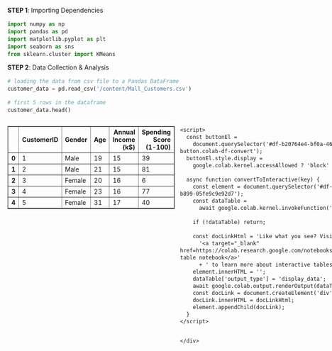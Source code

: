 **STEP 1**: Importing Dependencies


```python
import numpy as np
import pandas as pd
import matplotlib.pyplot as plt
import seaborn as sns
from sklearn.cluster import KMeans
```

**STEP 2**: Data Collection & Analysis


```python
# loading the data from csv file to a Pandas DataFrame
customer_data = pd.read_csv('/content/Mall_Customers.csv')
```


```python
# first 5 rows in the dataframe
customer_data.head()
```





  <div id="df-b20764e4-bf0a-46dd-b899-05fe9c9e92d7" class="colab-df-container">
    <div>
<style scoped>
    .dataframe tbody tr th:only-of-type {
        vertical-align: middle;
    }

    .dataframe tbody tr th {
        vertical-align: top;
    }

    .dataframe thead th {
        text-align: right;
    }
</style>
<table border="1" class="dataframe">
  <thead>
    <tr style="text-align: right;">
      <th></th>
      <th>CustomerID</th>
      <th>Gender</th>
      <th>Age</th>
      <th>Annual Income (k$)</th>
      <th>Spending Score (1-100)</th>
    </tr>
  </thead>
  <tbody>
    <tr>
      <th>0</th>
      <td>1</td>
      <td>Male</td>
      <td>19</td>
      <td>15</td>
      <td>39</td>
    </tr>
    <tr>
      <th>1</th>
      <td>2</td>
      <td>Male</td>
      <td>21</td>
      <td>15</td>
      <td>81</td>
    </tr>
    <tr>
      <th>2</th>
      <td>3</td>
      <td>Female</td>
      <td>20</td>
      <td>16</td>
      <td>6</td>
    </tr>
    <tr>
      <th>3</th>
      <td>4</td>
      <td>Female</td>
      <td>23</td>
      <td>16</td>
      <td>77</td>
    </tr>
    <tr>
      <th>4</th>
      <td>5</td>
      <td>Female</td>
      <td>31</td>
      <td>17</td>
      <td>40</td>
    </tr>
  </tbody>
</table>
</div>
    <div class="colab-df-buttons">

  <div class="colab-df-container">
    <button class="colab-df-convert" onclick="convertToInteractive('df-b20764e4-bf0a-46dd-b899-05fe9c9e92d7')"
            title="Convert this dataframe to an interactive table."
            style="display:none;">

  <svg xmlns="http://www.w3.org/2000/svg" height="24px" viewBox="0 -960 960 960">
    <path d="M120-120v-720h720v720H120Zm60-500h600v-160H180v160Zm220 220h160v-160H400v160Zm0 220h160v-160H400v160ZM180-400h160v-160H180v160Zm440 0h160v-160H620v160ZM180-180h160v-160H180v160Zm440 0h160v-160H620v160Z"/>
  </svg>
    </button>

  <style>
    .colab-df-container {
      display:flex;
      gap: 12px;
    }

    .colab-df-convert {
      background-color: #E8F0FE;
      border: none;
      border-radius: 50%;
      cursor: pointer;
      display: none;
      fill: #1967D2;
      height: 32px;
      padding: 0 0 0 0;
      width: 32px;
    }

    .colab-df-convert:hover {
      background-color: #E2EBFA;
      box-shadow: 0px 1px 2px rgba(60, 64, 67, 0.3), 0px 1px 3px 1px rgba(60, 64, 67, 0.15);
      fill: #174EA6;
    }

    .colab-df-buttons div {
      margin-bottom: 4px;
    }

    [theme=dark] .colab-df-convert {
      background-color: #3B4455;
      fill: #D2E3FC;
    }

    [theme=dark] .colab-df-convert:hover {
      background-color: #434B5C;
      box-shadow: 0px 1px 3px 1px rgba(0, 0, 0, 0.15);
      filter: drop-shadow(0px 1px 2px rgba(0, 0, 0, 0.3));
      fill: #FFFFFF;
    }
  </style>

    <script>
      const buttonEl =
        document.querySelector('#df-b20764e4-bf0a-46dd-b899-05fe9c9e92d7 button.colab-df-convert');
      buttonEl.style.display =
        google.colab.kernel.accessAllowed ? 'block' : 'none';

      async function convertToInteractive(key) {
        const element = document.querySelector('#df-b20764e4-bf0a-46dd-b899-05fe9c9e92d7');
        const dataTable =
          await google.colab.kernel.invokeFunction('convertToInteractive',
                                                    [key], {});
        if (!dataTable) return;

        const docLinkHtml = 'Like what you see? Visit the ' +
          '<a target="_blank" href=https://colab.research.google.com/notebooks/data_table.ipynb>data table notebook</a>'
          + ' to learn more about interactive tables.';
        element.innerHTML = '';
        dataTable['output_type'] = 'display_data';
        await google.colab.output.renderOutput(dataTable, element);
        const docLink = document.createElement('div');
        docLink.innerHTML = docLinkHtml;
        element.appendChild(docLink);
      }
    </script>
  </div>


<div id="df-8319be51-e823-4ccc-9b03-061fd93dc949">
  <button class="colab-df-quickchart" onclick="quickchart('df-8319be51-e823-4ccc-9b03-061fd93dc949')"
            title="Suggest charts"
            style="display:none;">

<svg xmlns="http://www.w3.org/2000/svg" height="24px"viewBox="0 0 24 24"
     width="24px">
    <g>
        <path d="M19 3H5c-1.1 0-2 .9-2 2v14c0 1.1.9 2 2 2h14c1.1 0 2-.9 2-2V5c0-1.1-.9-2-2-2zM9 17H7v-7h2v7zm4 0h-2V7h2v10zm4 0h-2v-4h2v4z"/>
    </g>
</svg>
  </button>

<style>
  .colab-df-quickchart {
      --bg-color: #E8F0FE;
      --fill-color: #1967D2;
      --hover-bg-color: #E2EBFA;
      --hover-fill-color: #174EA6;
      --disabled-fill-color: #AAA;
      --disabled-bg-color: #DDD;
  }

  [theme=dark] .colab-df-quickchart {
      --bg-color: #3B4455;
      --fill-color: #D2E3FC;
      --hover-bg-color: #434B5C;
      --hover-fill-color: #FFFFFF;
      --disabled-bg-color: #3B4455;
      --disabled-fill-color: #666;
  }

  .colab-df-quickchart {
    background-color: var(--bg-color);
    border: none;
    border-radius: 50%;
    cursor: pointer;
    display: none;
    fill: var(--fill-color);
    height: 32px;
    padding: 0;
    width: 32px;
  }

  .colab-df-quickchart:hover {
    background-color: var(--hover-bg-color);
    box-shadow: 0 1px 2px rgba(60, 64, 67, 0.3), 0 1px 3px 1px rgba(60, 64, 67, 0.15);
    fill: var(--button-hover-fill-color);
  }

  .colab-df-quickchart-complete:disabled,
  .colab-df-quickchart-complete:disabled:hover {
    background-color: var(--disabled-bg-color);
    fill: var(--disabled-fill-color);
    box-shadow: none;
  }

  .colab-df-spinner {
    border: 2px solid var(--fill-color);
    border-color: transparent;
    border-bottom-color: var(--fill-color);
    animation:
      spin 1s steps(1) infinite;
  }

  @keyframes spin {
    0% {
      border-color: transparent;
      border-bottom-color: var(--fill-color);
      border-left-color: var(--fill-color);
    }
    20% {
      border-color: transparent;
      border-left-color: var(--fill-color);
      border-top-color: var(--fill-color);
    }
    30% {
      border-color: transparent;
      border-left-color: var(--fill-color);
      border-top-color: var(--fill-color);
      border-right-color: var(--fill-color);
    }
    40% {
      border-color: transparent;
      border-right-color: var(--fill-color);
      border-top-color: var(--fill-color);
    }
    60% {
      border-color: transparent;
      border-right-color: var(--fill-color);
    }
    80% {
      border-color: transparent;
      border-right-color: var(--fill-color);
      border-bottom-color: var(--fill-color);
    }
    90% {
      border-color: transparent;
      border-bottom-color: var(--fill-color);
    }
  }
</style>

  <script>
    async function quickchart(key) {
      const quickchartButtonEl =
        document.querySelector('#' + key + ' button');
      quickchartButtonEl.disabled = true;  // To prevent multiple clicks.
      quickchartButtonEl.classList.add('colab-df-spinner');
      try {
        const charts = await google.colab.kernel.invokeFunction(
            'suggestCharts', [key], {});
      } catch (error) {
        console.error('Error during call to suggestCharts:', error);
      }
      quickchartButtonEl.classList.remove('colab-df-spinner');
      quickchartButtonEl.classList.add('colab-df-quickchart-complete');
    }
    (() => {
      let quickchartButtonEl =
        document.querySelector('#df-8319be51-e823-4ccc-9b03-061fd93dc949 button');
      quickchartButtonEl.style.display =
        google.colab.kernel.accessAllowed ? 'block' : 'none';
    })();
  </script>
</div>

    </div>
  </div>





```python
# finding the number of rows and columns
customer_data.shape
```




    (200, 5)




```python
# getting some informations about the dataset
customer_data.info()
```

    <class 'pandas.core.frame.DataFrame'>
    RangeIndex: 200 entries, 0 to 199
    Data columns (total 5 columns):
     #   Column                  Non-Null Count  Dtype 
    ---  ------                  --------------  ----- 
     0   CustomerID              200 non-null    int64 
     1   Gender                  200 non-null    object
     2   Age                     200 non-null    int64 
     3   Annual Income (k$)      200 non-null    int64 
     4   Spending Score (1-100)  200 non-null    int64 
    dtypes: int64(4), object(1)
    memory usage: 7.9+ KB



```python
# checking for missing values
customer_data.isnull().sum()
```




<div>
<style scoped>
    .dataframe tbody tr th:only-of-type {
        vertical-align: middle;
    }

    .dataframe tbody tr th {
        vertical-align: top;
    }

    .dataframe thead th {
        text-align: right;
    }
</style>
<table border="1" class="dataframe">
  <thead>
    <tr style="text-align: right;">
      <th></th>
      <th>0</th>
    </tr>
  </thead>
  <tbody>
    <tr>
      <th>CustomerID</th>
      <td>0</td>
    </tr>
    <tr>
      <th>Gender</th>
      <td>0</td>
    </tr>
    <tr>
      <th>Age</th>
      <td>0</td>
    </tr>
    <tr>
      <th>Annual Income (k$)</th>
      <td>0</td>
    </tr>
    <tr>
      <th>Spending Score (1-100)</th>
      <td>0</td>
    </tr>
  </tbody>
</table>
</div><br><label><b>dtype:</b> int64</label>



**STEP 3**: Choosing the Annual Income Column & Spending Score column


```python
X = customer_data.iloc[:,[3,4]].values
```


```python
print(X)
```

    [[ 15  39]
     [ 15  81]
     [ 16   6]
     [ 16  77]
     [ 17  40]
     [ 17  76]
     [ 18   6]
     [ 18  94]
     [ 19   3]
     [ 19  72]
     [ 19  14]
     [ 19  99]
     [ 20  15]
     [ 20  77]
     [ 20  13]
     [ 20  79]
     [ 21  35]
     [ 21  66]
     [ 23  29]
     [ 23  98]
     [ 24  35]
     [ 24  73]
     [ 25   5]
     [ 25  73]
     [ 28  14]
     [ 28  82]
     [ 28  32]
     [ 28  61]
     [ 29  31]
     [ 29  87]
     [ 30   4]
     [ 30  73]
     [ 33   4]
     [ 33  92]
     [ 33  14]
     [ 33  81]
     [ 34  17]
     [ 34  73]
     [ 37  26]
     [ 37  75]
     [ 38  35]
     [ 38  92]
     [ 39  36]
     [ 39  61]
     [ 39  28]
     [ 39  65]
     [ 40  55]
     [ 40  47]
     [ 40  42]
     [ 40  42]
     [ 42  52]
     [ 42  60]
     [ 43  54]
     [ 43  60]
     [ 43  45]
     [ 43  41]
     [ 44  50]
     [ 44  46]
     [ 46  51]
     [ 46  46]
     [ 46  56]
     [ 46  55]
     [ 47  52]
     [ 47  59]
     [ 48  51]
     [ 48  59]
     [ 48  50]
     [ 48  48]
     [ 48  59]
     [ 48  47]
     [ 49  55]
     [ 49  42]
     [ 50  49]
     [ 50  56]
     [ 54  47]
     [ 54  54]
     [ 54  53]
     [ 54  48]
     [ 54  52]
     [ 54  42]
     [ 54  51]
     [ 54  55]
     [ 54  41]
     [ 54  44]
     [ 54  57]
     [ 54  46]
     [ 57  58]
     [ 57  55]
     [ 58  60]
     [ 58  46]
     [ 59  55]
     [ 59  41]
     [ 60  49]
     [ 60  40]
     [ 60  42]
     [ 60  52]
     [ 60  47]
     [ 60  50]
     [ 61  42]
     [ 61  49]
     [ 62  41]
     [ 62  48]
     [ 62  59]
     [ 62  55]
     [ 62  56]
     [ 62  42]
     [ 63  50]
     [ 63  46]
     [ 63  43]
     [ 63  48]
     [ 63  52]
     [ 63  54]
     [ 64  42]
     [ 64  46]
     [ 65  48]
     [ 65  50]
     [ 65  43]
     [ 65  59]
     [ 67  43]
     [ 67  57]
     [ 67  56]
     [ 67  40]
     [ 69  58]
     [ 69  91]
     [ 70  29]
     [ 70  77]
     [ 71  35]
     [ 71  95]
     [ 71  11]
     [ 71  75]
     [ 71   9]
     [ 71  75]
     [ 72  34]
     [ 72  71]
     [ 73   5]
     [ 73  88]
     [ 73   7]
     [ 73  73]
     [ 74  10]
     [ 74  72]
     [ 75   5]
     [ 75  93]
     [ 76  40]
     [ 76  87]
     [ 77  12]
     [ 77  97]
     [ 77  36]
     [ 77  74]
     [ 78  22]
     [ 78  90]
     [ 78  17]
     [ 78  88]
     [ 78  20]
     [ 78  76]
     [ 78  16]
     [ 78  89]
     [ 78   1]
     [ 78  78]
     [ 78   1]
     [ 78  73]
     [ 79  35]
     [ 79  83]
     [ 81   5]
     [ 81  93]
     [ 85  26]
     [ 85  75]
     [ 86  20]
     [ 86  95]
     [ 87  27]
     [ 87  63]
     [ 87  13]
     [ 87  75]
     [ 87  10]
     [ 87  92]
     [ 88  13]
     [ 88  86]
     [ 88  15]
     [ 88  69]
     [ 93  14]
     [ 93  90]
     [ 97  32]
     [ 97  86]
     [ 98  15]
     [ 98  88]
     [ 99  39]
     [ 99  97]
     [101  24]
     [101  68]
     [103  17]
     [103  85]
     [103  23]
     [103  69]
     [113   8]
     [113  91]
     [120  16]
     [120  79]
     [126  28]
     [126  74]
     [137  18]
     [137  83]]


**STEP 4**: Choosing the number of clusters

WCSS  ->  Within Clusters Sum of Squares


```python
# finding wcss value for different number of clusters

wcss = []

for i in range(1,11):
  kmeans = KMeans(n_clusters=i, init='k-means++', random_state=42)
  kmeans.fit(X)

  wcss.append(kmeans.inertia_)
```


```python
# plot an elbow graph

sns.set()
plt.plot(range(1,11), wcss)
plt.title('The Elbow Point Graph')
plt.xlabel('Number of Clusters')
plt.ylabel('WCSS')
plt.show()
```


    
![png](Customer_Segmentation%28KMeans_Clustering%29_files/Customer_Segmentation%28KMeans_Clustering%29_14_0.png)
    


Optimum Number of Clusters = 5

**STEP 5**: Training the k-Means Clustering Model


```python
kmeans = KMeans(n_clusters=5, init='k-means++', random_state=0)

# return a label for each data point based on their cluster
Y = kmeans.fit_predict(X)

print(Y)
```

    [3 4 3 4 3 4 3 4 3 4 3 4 3 4 3 4 3 4 3 4 3 4 3 4 3 4 3 4 3 4 3 4 3 4 3 4 3
     4 3 4 3 4 3 0 3 4 0 0 0 0 0 0 0 0 0 0 0 0 0 0 0 0 0 0 0 0 0 0 0 0 0 0 0 0
     0 0 0 0 0 0 0 0 0 0 0 0 0 0 0 0 0 0 0 0 0 0 0 0 0 0 0 0 0 0 0 0 0 0 0 0 0
     0 0 0 0 0 0 0 0 0 0 0 0 1 2 1 0 1 2 1 2 1 0 1 2 1 2 1 2 1 2 1 0 1 2 1 2 1
     2 1 2 1 2 1 2 1 2 1 2 1 2 1 2 1 2 1 2 1 2 1 2 1 2 1 2 1 2 1 2 1 2 1 2 1 2
     1 2 1 2 1 2 1 2 1 2 1 2 1 2 1]


5 Clusters -  0, 1, 2, 3, 4

**STEP 6**: Visualizing all the Clusters


```python
# plotting all the clusters and their Centroids

plt.figure(figsize=(8,8))
plt.scatter(X[Y==0,0], X[Y==0,1], s=50, c='green', label='Cluster 1')
plt.scatter(X[Y==1,0], X[Y==1,1], s=50, c='red', label='Cluster 2')
plt.scatter(X[Y==2,0], X[Y==2,1], s=50, c='yellow', label='Cluster 3')
plt.scatter(X[Y==3,0], X[Y==3,1], s=50, c='violet', label='Cluster 4')
plt.scatter(X[Y==4,0], X[Y==4,1], s=50, c='blue', label='Cluster 5')

# plot the centroids
plt.scatter(kmeans.cluster_centers_[:,0], kmeans.cluster_centers_[:,1], s=100, c='cyan', label='Centroids')

plt.title('Customer Groups')
plt.xlabel('Annual Income')
plt.ylabel('Spending Score')
plt.show()
```


    
![png](Customer_Segmentation%28KMeans_Clustering%29_files/Customer_Segmentation%28KMeans_Clustering%29_20_0.png)
    



```python

```
